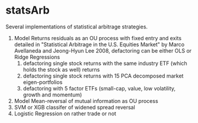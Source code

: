 # statsArb

Several implementations of statistical arbitrage strategies. 

1. Model Returns residuals as an OU process with fixed entry and exits detailed in "Statistical Arbitrage in the U.S. Equities Market" by Marco Avellaneda and Jeong-Hyun Lee 2008, defactoring can be either OLS or Ridge Regressions
    1. defactoring single stock returns with the same industry ETF (which holds the stock as well) returns
    2. defactoring single stock returns with 15 PCA decomposed market eigen-portfolios
    3. defactoring with 5 factor ETFs (small-cap, value, low volatility, growth and momentum)
2. Model Mean-reversal of mutual information as OU process
3. SVM or XGB classifer of widened spread reversal
4. Logistic Regression on rather trade or not
